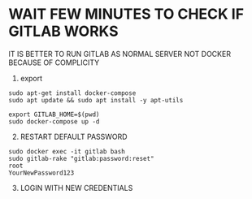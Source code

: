 
# WAIT FEW MINUTES TO CHECK IF GITLAB WORKS

IT IS BETTER TO RUN GITLAB AS NORMAL SERVER NOT DOCKER BECAUSE OF COMPLICITY

1. export

```
sudo apt-get install docker-compose
sudo apt update && sudo apt install -y apt-utils

export GITLAB_HOME=$(pwd)
sudo docker-compose up -d

```

2. RESTART DEFAULT PASSWORD  
```
sudo docker exec -it gitlab bash
sudo gitlab-rake "gitlab:password:reset"
root
YourNewPassword123
```
3. LOGIN WITH NEW CREDENTIALS
